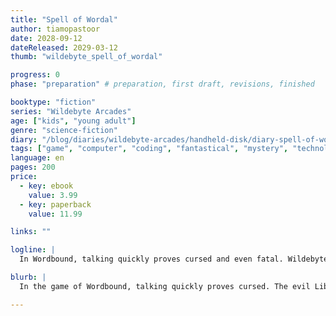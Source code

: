 ```yaml
---
title: "Spell of Wordal"
author: tiamopastoor
date: 2028-09-12
dateReleased: 2029-03-12
thumb: "wildebyte_spell_of_wordal"

progress: 0
phase: "preparation" # preparation, first draft, revisions, finished

booktype: "fiction"
series: "Wildebyte Arcades"
age: ["kids", "young adult"] 
genre: "science-fiction"
diary: "/blog/diaries/wildebyte-arcades/handheld-disk/diary-spell-of-wordal/"
tags: ["game", "computer", "coding", "fantastical", "mystery", "technology", "adventure"]
language: en
pages: 200
price:
  - key: ebook
    value: 3.99
  - key: paperback
    value: 11.99

links: ""

logline: |
  In Wordbound, talking quickly proves cursed and even fatal. Wildebyte and Sweettooth must silently cooperate to find the secret password to their Lost Memory. Preferably before the evil Librarian steals their ability to speak forever.

blurb: |
  In the game of Wordbound, talking quickly proves cursed. The evil Librarian uses it to control the entities or steal their ability to speak forever. Wildebyte and Sweettooth must cooperate to find the secret password that accesses their Lost Memory---and they must do so without uttering the wrong word, or their last.

---
```


